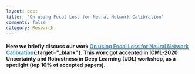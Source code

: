 ```yaml
---
layout: post
title:  "On using Focal Loss for Neural Network Calibration"
comments: false
category: Research
---
```


#### Here we briefly discuss our work [<font color="#3498DB">On using Focal Loss for Neural Network Calibration</font>](http://www.robots.ox.ac.uk/~tvg/publications/2020/Calibration_Focal_Loss_ICML_UDL.pdf){:target="_blank"}. This work got accepted in ICML-2020 Uncertainty and Robustness in Deep Learning (UDL) workshop, as a spotlight (top 10% of accepted papers).
